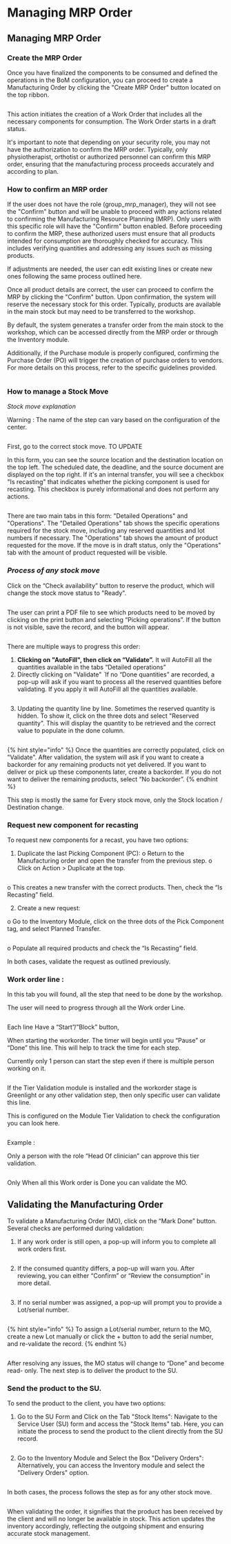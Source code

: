 # Managing MRP Order

## Managing MRP Order

### Create the MRP Order

Once you have finalized the components to be consumed and defined the operations in the BoM configuration, you can proceed to create a Manufacturing Order by clicking the "Create MRP Order" button located on the top ribbon.

<figure><img src="../../../.gitbook/assets/image (159).png" alt=""><figcaption></figcaption></figure>

This action initiates the creation of a Work Order that includes all the necessary components for consumption. The Work Order starts in a draft status.

It's important to note that depending on your security role, you may not have the authorization to confirm the MRP order. Typically, only physiotherapist, orthotist or authorized personnel can confirm this MRP order, ensuring that the manufacturing process proceeds accurately and according to plan.

### How to confirm an MRP order

If the user does not have the role (group\_mrp\_manager), they will not see the "Confirm" button and will be unable to proceed with any actions related to confirming the Manufacturing Resource Planning (MRP). Only users with this specific role will have the "Confirm" button enabled. Before proceeding to confirm the MRP, these authorized users must ensure that all products intended for consumption are thoroughly checked for accuracy. This includes verifying quantities and addressing any issues such as missing products.

If adjustments are needed, the user can edit existing lines or create new ones following the same process outlined here.

Once all product details are correct, the user can proceed to confirm the MRP by clicking the "Confirm" button. Upon confirmation, the system will reserve the necessary stock for this order. Typically, products are available in the main stock but may need to be transferred to the workshop.

By default, the system generates a transfer order from the main stock to the workshop, which can be accessed directly from the MRP order or through the Inventory module.

Additionally, if the Purchase module is properly configured, confirming the Purchase Order (PO) will trigger the creation of purchase orders to vendors. For more details on this process, refer to the specific guidelines provided.

<figure><img src="../../../.gitbook/assets/image (160).png" alt=""><figcaption></figcaption></figure>

### How to manage a Stock Move

_Stock move explanation_

Warning : The name of the step can vary based on the configuration of the center.

<figure><img src="../../../.gitbook/assets/image (161).png" alt=""><figcaption></figcaption></figure>

First, go to the correct stock move. TO UPDATE

In this form, you can see the source location and the destination location on the top left. The scheduled date, the deadline, and the source document are displayed on the top right. If it's an internal transfer, you will see a checkbox "Is recasting" that indicates whether the picking component is used for recasting. This checkbox is purely informational and does not perform any actions.

<figure><img src="../../../.gitbook/assets/image (162).png" alt=""><figcaption></figcaption></figure>

There are two main tabs in this form: "Detailed Operations" and "Operations". The "Detailed Operations" tab shows the specific operations required for the stock move, including any reserved quantities and lot numbers if necessary. The "Operations" tab shows the amount of product requested for the move. If the move is in draft status, only the "Operations" tab with the amount of product requested will be visible.

### _Process of any stock move_

Click on the “Check availability” button to reserve the product, which will change the stock move status to "Ready".

<figure><img src="../../../.gitbook/assets/image (163).png" alt=""><figcaption></figcaption></figure>

The user can print a PDF file to see which products need to be moved by clicking on the print button and selecting “Picking operations”. If the button is not visible, save the record, and the button will appear.

<figure><img src="../../../.gitbook/assets/image (164).png" alt=""><figcaption></figcaption></figure>

There are multiple ways to progress this order:

1. **Clicking on "AutoFill", then click on “Validate”.** It will AutoFill all the quantities available in the tabs “Detailed operations”
2. Directly clicking on "Validate" ̈ If no “Done quantities” are recorded, a pop-up will ask if you want to process all the reserved quantities before validating. If you apply it will AutoFill all the quantities available.

<figure><img src="../../../.gitbook/assets/image (165).png" alt=""><figcaption></figcaption></figure>

3. Updating the quantity line by line. Sometimes the reserved quantity is hidden. To show it, click on the three dots and select "Reserved quantity". This will display the quantity to be retrieved and the correct value to populate in the done column.

<figure><img src="../../../.gitbook/assets/image (166).png" alt=""><figcaption></figcaption></figure>

{% hint style="info" %}
Once the quantities are correctly populated, click on "Validate". After validation, the system will ask if you want to create a backorder for any remaining products not yet delivered. If you want to deliver or pick up these components later, create a backorder. If you do not want to deliver the remaining products, select “No backorder”.
{% endhint %}

This step is mostly the same for Every stock move, only the Stock location / Destination change.

### Request new component for recasting

To request new components for a recast, you have two options:

1. Duplicate the last Picking Component (PC): o Return to the Manufacturing order and open the transfer from the previous step. o Click on Action > Duplicate at the top.

<figure><img src="../../../.gitbook/assets/image (167).png" alt=""><figcaption></figcaption></figure>

o This creates a new transfer with the correct products. Then, check the “Is Recasting” field.

2. Create a new request:&#x20;

o Go to the Inventory Module, click on the three dots of the Pick Component tag, and select Planned Transfer.

<figure><img src="../../../.gitbook/assets/image (168).png" alt=""><figcaption></figcaption></figure>

o Populate all required products and check the “Is Recasting” field.

In both cases, validate the request as outlined previously.

### Work order line :

In this tab you will found, all the step that need to be done by the workshop.

The user will need to progress through all the Work order Line.

<figure><img src="../../../.gitbook/assets/image (169).png" alt=""><figcaption></figcaption></figure>

Each line Have a “Start”/”Block” button,

When starting the workorder. The timer will begin until you “Pause” or “Done” this line. This will help to track the time for each step.

Currently only 1 person can start the step even if there is multiple person working on it.

<figure><img src="../../../.gitbook/assets/image (170).png" alt=""><figcaption></figcaption></figure>

If the Tier Validation module is installed and the workorder stage is Greenlight or any other validation step, then only specific user can validate this line.

This is configured on the Module Tier Validation to check the configuration you can look here.

<figure><img src="../../../.gitbook/assets/image (171).png" alt=""><figcaption></figcaption></figure>

Example :

Only a person with the role “Head Of clinician” can approve this tier validation.

<figure><img src="../../../.gitbook/assets/image (172).png" alt=""><figcaption></figcaption></figure>

Only When all this Work order is Done you can validate the MO.

## Validating the Manufacturing Order

To validate a Manufacturing Order (MO), click on the “Mark Done” button. Several checks are performed during validation:

1. If any work order is still open, a pop-up will inform you to complete all work orders first.

<figure><img src="../../../.gitbook/assets/image (173).png" alt=""><figcaption></figcaption></figure>

2. If the consumed quantity differs, a pop-up will warn you. After reviewing, you can either “Confirm” or “Review the consumption” in more detail.

<figure><img src="../../../.gitbook/assets/image (174).png" alt=""><figcaption></figcaption></figure>

3. If no serial number was assigned, a pop-up will prompt you to provide a Lot/serial number.

<figure><img src="../../../.gitbook/assets/image (175).png" alt=""><figcaption></figcaption></figure>

{% hint style="info" %}
To assign a Lot/serial number, return to the MO, create a new Lot manually or click the + button to add the serial number, and re-validate the record.
{% endhint %}

<figure><img src="../../../.gitbook/assets/image (176).png" alt=""><figcaption></figcaption></figure>

After resolving any issues, the MO status will change to “Done” and become read- only. The next step is to deliver the product to the SU.

### Send the product to the SU.

To send the product to the client, you have two options:

1. Go to the SU Form and Click on the Tab "Stock Items": Navigate to the Service User (SU) form and access the "Stock Items" tab. Here, you can initiate the process to send the product to the client directly from the SU record.

<figure><img src="../../../.gitbook/assets/image (177).png" alt=""><figcaption></figcaption></figure>

2. Go to the Inventory Module and Select the Box "Delivery Orders": Alternatively, you can access the Inventory module and select the "Delivery Orders" option.

<figure><img src="../../../.gitbook/assets/image (178).png" alt=""><figcaption></figcaption></figure>

In both cases, the process follows the step as for any other stock move.

<figure><img src="../../../.gitbook/assets/image (179).png" alt=""><figcaption></figcaption></figure>

When validating the order, it signifies that the product has been received by the client and will no longer be available in stock. This action updates the inventory accordingly, reflecting the outgoing shipment and ensuring accurate stock management.

